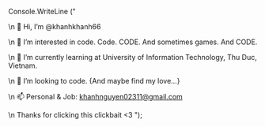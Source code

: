 Console.WriteLine ("

\n 👋 Hi, I’m @khanhkhanh66

\n 👀 I’m interested in code. Code. CODE. And sometimes games. And CODE.

\n 🌱 I’m currently learning at University of Information Technology, Thu Duc, Vietnam.

\n 💞️ I’m looking to code. {And maybe find my love...}

\n 📫 Personal & Job: khanhnguyen02311@gmail.com

\n Thanks for clicking this clickbait <3 ");
